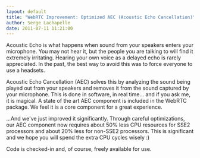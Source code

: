 ```yaml
---
layout: default
title: "WebRTC Improvement: Optimized AEC (Acoustic Echo Cancellation)"
author: Serge Lachapelle
date: 2011-07-11 11:21:00
---
```



Acoustic Echo is what happens when sound from your speakers enters your
microphone. You may not hear it, but the people you are talking to will find
it extremely irritating. Hearing your own voice as a delayed echo is rarely
appreciated. In the past, the best way to avoid this was to force everyone to
use a headsets.

Acoustic Echo Cancellation (AEC) solves this by analyzing the sound being
played out from your speakers and removes it from the sound captured by your
microphone. This is done in software, in real time... and if you ask me, it is
magical. A state of the art AEC component is included in the WebRTC package.
We feel it is a core component for a great experience.

...And we've just improved it significantly. Through careful optimizations, our
AEC component now requires about 50% less CPU resources for SSE2 processors
and about 20% less for non-SSE2 processors. This is significant and we hope
you will spend the extra CPU cycles wisely :)

Code is checked-in and, of course, freely available for use.